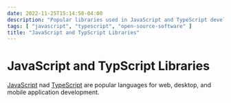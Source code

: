 ```yaml
---
date: 2022-11-25T15:14:58-04:00
description: "Popular libraries used in JavaScript and TypeScript development"
tags: [ "javascript", "typescript", "open-source-software" ]
title: "JavaScript and TypScript Libraries"
---
```


# JavaScript and TypScript Libraries

[JavaScript](javascript.md) nad [TypeScript](typescript.md) are popular languages for web, desktop, and mobile application development.
